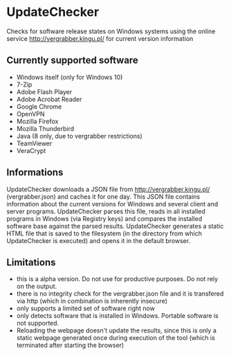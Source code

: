 # UpdateChecker
Checks for software release states on Windows systems using the online service http://vergrabber.kingu.pl/ for current version information

## Currently supported software
* Windows itself (only for Windows 10)
* 7-Zip
* Adobe Flash Player
* Adobe Acrobat Reader
* Google Chrome
* OpenVPN
* Mozilla Firefox
* Mozilla Thunderbird
* Java (8 only, due to vergrabber restrictions)
* TeamViewer
* VeraCrypt

## Informations
UpdateChecker downloads a JSON file from http://vergrabber.kingu.pl/ (vergrabber.json) and caches it for one day. This JSON file contains information about the current versions for Windows and several client and server programs. UpdateChecker parses this file, reads in all installed programs in Windows (via Registry keys) and compares the installed software base against the parsed results.
UpdateChecker generates a static HTML file that is saved to the filesystem (in the directory from which UpdateChecker is executed) and opens it in the default browser.

## Limitations
* this is a alpha version. Do not use for productive purposes. Do not rely on the output.
* there is no integrity check for the vergrabber.json file and it is transfered via http (which in combination is inherently insecure)
* only supports a limited set of software right now
* only detects software that is installed in Windows. Portable software is not supported.
* Reloading the webpage doesn't update the results, since this is only a static webpage generated once during execution of the tool (which is terminated after starting the browser)
